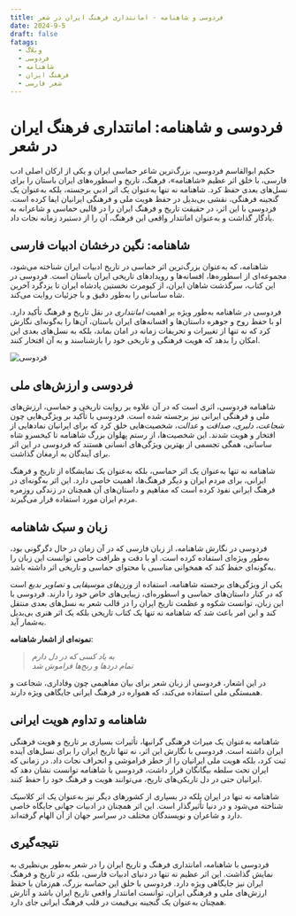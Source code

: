 ```yaml
---
title: فردوسی و شاهنامه - امانتداری فرهنگ ایران در شعر
date: 2024-9-5
draft: false
fatags:
  - وبلاگ
  - فردوسی
  - شاهنامه
  - فرهنگ ایران
  - شعر فارسی
---
```


# فردوسی و شاهنامه: امانتداری فرهنگ ایران در شعر

حکیم ابوالقاسم فردوسی، بزرگ‌ترین شاعر حماسی ایران و یکی از ارکان اصلی ادب فارسی، با خلق اثر عظیم «شاهنامه»، فرهنگ، تاریخ و اسطوره‌های ایران باستان را برای نسل‌های بعدی حفظ کرد. شاهنامه نه تنها به‌عنوان یک اثر ادبی برجسته، بلکه به‌عنوان یک گنجینه فرهنگی، نقشی بی‌بدیل در حفظ هویت ملی و فرهنگی ایرانیان ایفا کرده است. فردوسی با این اثر، در حقیقت تاریخ و فرهنگ ایران را در قالبی حماسی و شاعرانه به یادگار گذاشت و به‌عنوان امانتدار واقعی این فرهنگ، آن را از دستبرد زمانه نجات داد.

## شاهنامه: نگین درخشان ادبیات فارسی

شاهنامه، که به‌عنوان بزرگ‌ترین اثر حماسی در تاریخ ادبیات ایران شناخته می‌شود، مجموعه‌ای از اسطوره‌ها، افسانه‌ها و رویدادهای تاریخی ایران باستان است. فردوسی در این کتاب، سرگذشت شاهان ایران، از کیومرث نخستین پادشاه ایران تا یزدگرد آخرین شاه ساسانی را به‌طور دقیق و با جزئیات روایت می‌کند. 

فردوسی در شاهنامه به‌طور ویژه بر اهمیت *امانتداری* در نقل تاریخ و فرهنگ تأکید دارد. او با حفظ روح و جوهره داستان‌ها و افسانه‌های ایران باستان، آن‌ها را به‌گونه‌ای نگارش کرد که نه تنها از تغییرات و تحریفات زمانه در امان بماند، بلکه به نسل‌های بعدی این امکان را بدهد که هویت فرهنگی و تاریخی خود را بازشناسند و به آن افتخار کنند.

![فردوسی](https://upload.wikimedia.org/wikipedia/commons/thumb/0/05/Ferdosy5.jpg/675px-Ferdosy5.jpg)

## فردوسی و ارزش‌های ملی

شاهنامه فردوسی، اثری است که در آن علاوه بر روایت تاریخی و حماسی، ارزش‌های ملی و فرهنگی ایرانی نیز برجسته شده است. فردوسی با تأکید بر ویژگی‌هایی چون *شجاعت، دلیری، صداقت* و *عدالت*، شخصیت‌هایی خلق کرد که برای ایرانیان نمادهایی از افتخار و هویت شدند. این شخصیت‌ها، از رستم پهلوان بزرگ شاهنامه تا کیخسرو شاه ساسانی، همگی تجسمی از بهترین ویژگی‌های انسانی هستند که فردوسی در این اثر برای آیندگان به ارمغان گذاشت.

شاهنامه نه تنها به‌عنوان یک اثر حماسی، بلکه به‌عنوان یک نمایشگاه از تاریخ و فرهنگ ایرانی، برای مردم ایران و دیگر فرهنگ‌ها، اهمیت خاصی دارد. این اثر به‌گونه‌ای در فرهنگ ایرانی نفوذ کرده است که مفاهیم و داستان‌های آن همچنان در زندگی روزمره مردم ایران مورد استفاده قرار می‌گیرند.

## زبان و سبک شاهنامه

فردوسی در نگارش شاهنامه، از زبان فارسی که در آن زمان در حال دگرگونی بود، به‌طور ویژه‌ای استفاده کرده است. او با دقت و ظرافت خاصی توانست این زبان را به‌گونه‌ای حفظ کند که همخوانی مناسبی با محتوای حماسی و تاریخی اثر داشته باشد. 

یکی از ویژگی‌های برجسته شاهنامه، استفاده از *وزن‌های موسیقایی* و *تصاویر بدیع* است که در کنار داستان‌های حماسی و اسطوره‌ای، زیبایی‌های خاص خود را دارند. فردوسی با این زبان، توانست شکوه و عظمت تاریخ ایران را در قالب شعر به نسل‌های بعدی منتقل کند و این امر باعث شد که شاهنامه نه تنها یک کتاب تاریخی بلکه یک اثر هنری بی‌بدیل به‌شمار آید.

**نمونه‌ای از اشعار شاهنامه**:

> *به یاد کسی که در دل دارم*  
> *تمام دردها و رنج‌ها فراموش شد*

در این اشعار، فردوسی از زبان شعر برای بیان مفاهیمی چون وفاداری، شجاعت و همبستگی ملی استفاده می‌کند، که همواره در فرهنگ ایرانی جایگاهی ویژه دارند.

## شاهنامه و تداوم هویت ایرانی

شاهنامه به‌عنوان یک میراث فرهنگی گرانبها، تأثیرات بسیاری بر تاریخ و هویت فرهنگی ایران داشته است. فردوسی با نگارش این اثر، نه تنها تاریخ ایران را برای نسل‌های آینده ثبت کرد، بلکه هویت ملی ایرانیان را از خطر فراموشی و انحراف نجات داد. در زمانی که ایران تحت سلطه بیگانگان قرار داشت، فردوسی با شاهنامه توانست نشان دهد که ایرانیان حتی در دل تاریکی‌های تاریخ، می‌توانند هویت و فرهنگ خود را حفظ کنند.

شاهنامه نه تنها در ایران بلکه در بسیاری از کشورهای دیگر نیز به‌عنوان یک اثر کلاسیک شناخته می‌شود و در دنیا تأثیرگذار است. این اثر همچنان در ادبیات جهانی جایگاه خاصی دارد و شاعران و نویسندگان مختلف در سراسر جهان از آن الهام گرفته‌اند.

## نتیجه‌گیری

فردوسی با شاهنامه، امانتداری فرهنگ و تاریخ ایران را در شعر به‌طور بی‌نظیری به نمایش گذاشت. این اثر عظیم نه تنها در دنیای ادبیات فارسی، بلکه در تاریخ و فرهنگ ایران نیز جایگاهی ویژه دارد. فردوسی با خلق این حماسه بزرگ، هم‌زمان با حفظ ارزش‌های ملی و فرهنگی ایران، توانست امانتدار واقعی تاریخ ایران باشد و آثارش همچنان به‌عنوان یک گنجینه بی‌قیمت در قلب فرهنگ ایرانی جای دارد.